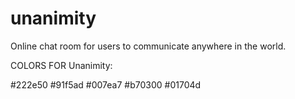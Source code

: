 # unanimity
Online chat room for users to communicate anywhere in the world.

COLORS FOR Unanimity:

#222e50 #91f5ad #007ea7 #b70300 #01704d
